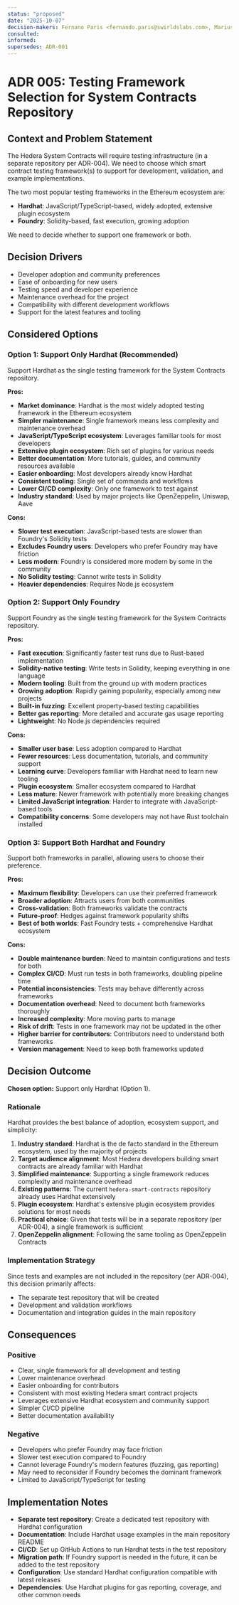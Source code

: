```yaml
---
status: "proposed"
date: "2025-10-07"
decision-makers: Fernano Paris <fernando.paris@swirldslabs.com>, Mariusz Jasuwienas <mariusz.jasuwienas@arianelabs.com>, Michal Walczak <michal.walczak@arianelabs.com>, Piotr Swierzy <piotr.swierzy@arianelabs.com>
consulted:
informed:
supersedes: ADR-001
---
```


# ADR 005: Testing Framework Selection for System Contracts Repository

## Context and Problem Statement

The Hedera System Contracts will require testing infrastructure (in a separate repository per ADR-004). We need to choose which smart contract testing framework(s) to support for development, validation, and example implementations.

The two most popular testing frameworks in the Ethereum ecosystem are:
- **Hardhat**: JavaScript/TypeScript-based, widely adopted, extensive plugin ecosystem
- **Foundry**: Solidity-based, fast execution, growing adoption

We need to decide whether to support one framework or both.

## Decision Drivers

- Developer adoption and community preferences
- Ease of onboarding for new users
- Testing speed and developer experience
- Maintenance overhead for the project
- Compatibility with different development workflows
- Support for the latest features and tooling

## Considered Options

### Option 1: Support Only Hardhat (Recommended)

Support Hardhat as the single testing framework for the System Contracts repository.

**Pros:**
- **Market dominance**: Hardhat is the most widely adopted testing framework in the Ethereum ecosystem
- **Simpler maintenance**: Single framework means less complexity and maintenance overhead
- **JavaScript/TypeScript ecosystem**: Leverages familiar tools for most developers
- **Extensive plugin ecosystem**: Rich set of plugins for various needs
- **Better documentation**: More tutorials, guides, and community resources available
- **Easier onboarding**: Most developers already know Hardhat
- **Consistent tooling**: Single set of commands and workflows
- **Lower CI/CD complexity**: Only one framework to test against
- **Industry standard**: Used by major projects like OpenZeppelin, Uniswap, Aave

**Cons:**
- **Slower test execution**: JavaScript-based tests are slower than Foundry's Solidity tests
- **Excludes Foundry users**: Developers who prefer Foundry may have friction
- **Less modern**: Foundry is considered more modern by some in the community
- **No Solidity testing**: Cannot write tests in Solidity
- **Heavier dependencies**: Requires Node.js ecosystem

### Option 2: Support Only Foundry

Support Foundry as the single testing framework for the System Contracts repository.

**Pros:**
- **Fast execution**: Significantly faster test runs due to Rust-based implementation
- **Solidity-native testing**: Write tests in Solidity, keeping everything in one language
- **Modern tooling**: Built from the ground up with modern practices
- **Growing adoption**: Rapidly gaining popularity, especially among new projects
- **Built-in fuzzing**: Excellent property-based testing capabilities
- **Better gas reporting**: More detailed and accurate gas usage reporting
- **Lightweight**: No Node.js dependencies required

**Cons:**
- **Smaller user base**: Less adoption compared to Hardhat
- **Fewer resources**: Less documentation, tutorials, and community support
- **Learning curve**: Developers familiar with Hardhat need to learn new tooling
- **Plugin ecosystem**: Smaller ecosystem compared to Hardhat
- **Less mature**: Newer framework with potentially more breaking changes
- **Limited JavaScript integration**: Harder to integrate with JavaScript-based tools
- **Compatibility concerns**: Some developers may not have Rust toolchain installed

### Option 3: Support Both Hardhat and Foundry

Support both frameworks in parallel, allowing users to choose their preference.

**Pros:**
- **Maximum flexibility**: Developers can use their preferred framework
- **Broader adoption**: Attracts users from both communities
- **Cross-validation**: Both frameworks validate the contracts
- **Future-proof**: Hedges against framework popularity shifts
- **Best of both worlds**: Fast Foundry tests + comprehensive Hardhat ecosystem

**Cons:**
- **Double maintenance burden**: Need to maintain configurations and tests for both
- **Complex CI/CD**: Must run tests in both frameworks, doubling pipeline time
- **Potential inconsistencies**: Tests may behave differently across frameworks
- **Documentation overhead**: Need to document both frameworks thoroughly
- **Increased complexity**: More moving parts to manage
- **Risk of drift**: Tests in one framework may not be updated in the other
- **Higher barrier for contributors**: Contributors need to understand both frameworks
- **Version management**: Need to keep both frameworks updated

## Decision Outcome

**Chosen option:** Support only Hardhat (Option 1).

### Rationale

Hardhat provides the best balance of adoption, ecosystem support, and simplicity:

1. **Industry standard**: Hardhat is the de facto standard in the Ethereum ecosystem, used by the majority of projects
2. **Target audience alignment**: Most Hedera developers building smart contracts are already familiar with Hardhat
3. **Simplified maintenance**: Supporting a single framework reduces complexity and maintenance overhead
4. **Existing patterns**: The current `hedera-smart-contracts` repository already uses Hardhat extensively
5. **Plugin ecosystem**: Hardhat's extensive plugin ecosystem provides solutions for most needs
6. **Practical choice**: Given that tests will be in a separate repository (per ADR-004), a single framework is sufficient
7. **OpenZeppelin alignment**: Following the same tooling as OpenZeppelin Contracts

### Implementation Strategy

Since tests and examples are not included in the repository (per ADR-004), this decision primarily affects:
- The separate test repository that will be created
- Development and validation workflows
- Documentation and integration guides in the main repository

## Consequences

### Positive

- Clear, single framework for all development and testing
- Lower maintenance overhead
- Easier onboarding for contributors
- Consistent with most existing Hedera smart contract projects
- Leverages extensive Hardhat ecosystem and community support
- Simpler CI/CD pipeline
- Better documentation availability

### Negative

- Developers who prefer Foundry may face friction
- Slower test execution compared to Foundry
- Cannot leverage Foundry's modern features (fuzzing, gas reporting)
- May need to reconsider if Foundry becomes the dominant framework
- Limited to JavaScript/TypeScript for testing

## Implementation Notes

- **Separate test repository**: Create a dedicated test repository with Hardhat configuration
- **Documentation**: Include Hardhat usage examples in the main repository README
- **CI/CD**: Set up GitHub Actions to run Hardhat tests in the test repository
- **Migration path**: If Foundry support is needed in the future, it can be added to the test repository
- **Configuration**: Use standard Hardhat configuration compatible with latest releases
- **Dependencies**: Use Hardhat plugins for gas reporting, coverage, and other common needs

